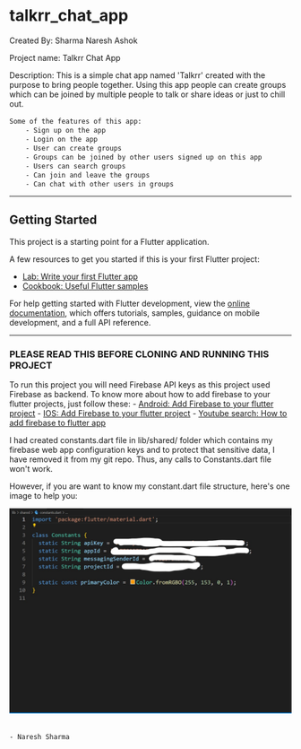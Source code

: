 # talkrr_chat_app

Created By: Sharma Naresh Ashok

Project name: Talkrr Chat App

Description: 
    This is a simple chat app named 'Talkrr' created with the purpose to bring people together. Using this app people can create groups which can be joined by multiple people to talk or share ideas or just to chill out.

    Some of the features of this app:
        - Sign up on the app
        - Login on the app
        - User can create groups
        - Groups can be joined by other users signed up on this app
        - Users can search groups
        - Can join and leave the groups
        - Can chat with other users in groups

---------------------------------------------------------------------------------------------------------------------------------------

## Getting Started

This project is a starting point for a Flutter application.

A few resources to get you started if this is your first Flutter project:

- [Lab: Write your first Flutter app](https://docs.flutter.dev/get-started/codelab)
- [Cookbook: Useful Flutter samples](https://docs.flutter.dev/cookbook)

For help getting started with Flutter development, view the
[online documentation](https://docs.flutter.dev/), which offers tutorials,
samples, guidance on mobile development, and a full API reference.

---------------------------------------------------------------------------------------------------------------------------------------

### PLEASE READ THIS BEFORE CLONING AND RUNNING THIS PROJECT

To run this project you will need Firebase API keys as this project used Firebase as backend. To know more about how to add firebase to your flutter projects, just follow these: 
    - [Android: Add Firebase to your flutter project](https://firebase.google.com/docs/flutter/setup?platform=android)
    - [IOS: Add Firebase to your flutter project](https://firebase.google.com/docs/flutter/setup?platform=ios)
    - [Youtube search: How to add firebase to flutter app](https://www.youtube.com/results?search_query=how+to+add+firebase+to+flutter+app)

I had created constants.dart file in lib/shared/ folder which contains my firebase web app configuration keys and to protect that sensitive data, I have removed it from my git repo. Thus, any calls to Constants.dart file won't work.

However, if you are want to know my constant.dart file structure, here's one image to help you:

![Screenshot](lib/shared/constant_file_screenshot.jpg)

                                                                                - Naresh Sharma
